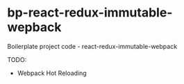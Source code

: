 # bp-react-redux-immutable-wepback
Boilerplate project code - react-redux-immutable-webpack

TODO: 
- Webpack Hot Reloading
